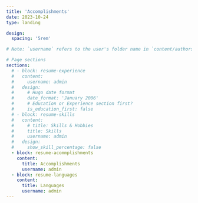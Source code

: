 ```yaml
---
title: 'Accomplishments'
date: 2023-10-24
type: landing

design:
  spacing: '5rem'

# Note: `username` refers to the user's folder name in `content/authors/`

# Page sections
sections:
  # - block: resume-experience
  #   content:
  #     username: admin
  #   design:
  #     # Hugo date format
  #     date_format: 'January 2006'
  #     # Education or Experience section first?
  #     is_education_first: false
  # - block: resume-skills
  #   content:
  #     # title: Skills & Hobbies
  #     title: Skills
  #     username: admin
  #   design:
  #     show_skill_percentage: false
  - block: resume-acommplishments
    content:
      title: Accomplishments
      username: admin
  - block: resume-languages
    content:
      title: Languages
      username: admin
---
```

